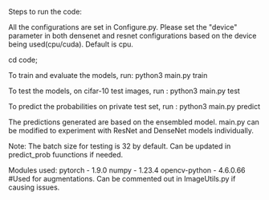 Steps to run the code:

All the configurations are set in Configure.py. Please set the "device" parameter in both densenet and resnet configurations based on the device being used(cpu/cuda). Default is cpu.

cd code;

To train and evaluate the models, run:
python3 main.py train <path to cifar-10-batches-py>

To test the models, on cifar-10 test images, run :
python3 main.py test <path to cifar-10-batches-py>

To predict the probabilities on private test set, run :
python3 main.py predict <path to directory containing the test file private_test_images_2022.npy>

The predictions generated are based on the ensembled model.
main.py can be modified to experiment with ResNet and DenseNet models individually.

Note: The batch size for testing is 32 by default. Can be updated in predict_prob fuunctions if needed.

Modules used:
pytorch - 1.9.0
numpy - 1.23.4
opencv-python - 4.6.0.66    #Used for augmentations. Can be commented out in ImageUtils.py if causing issues.